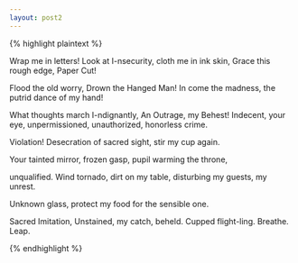 ```yaml
---
layout: post2
---
```




{% highlight plaintext %}

Wrap me in letters!
Look at I-nsecurity,
cloth me in ink skin,
Grace this rough edge,
Paper Cut!

Flood the old worry,
Drown the Hanged Man!
In come the madness,
the putrid dance of my hand!

What thoughts march I-ndignantly,
An Outrage, my Behest!
Indecent, your eye,
unpermissioned,
unauthorized,
honorless crime.

Violation! Desecration of sacred sight, stir my cup again.

Your tainted mirror, frozen gasp,
pupil warming the throne,

unqualified. Wind tornado, dirt on my table, disturbing my guests,
my unrest.

Unknown glass, protect my food for the sensible one.

Sacred Imitation, Unstained, my catch, beheld.
Cupped flight-ling. Breathe. Leap.

{% endhighlight %}
